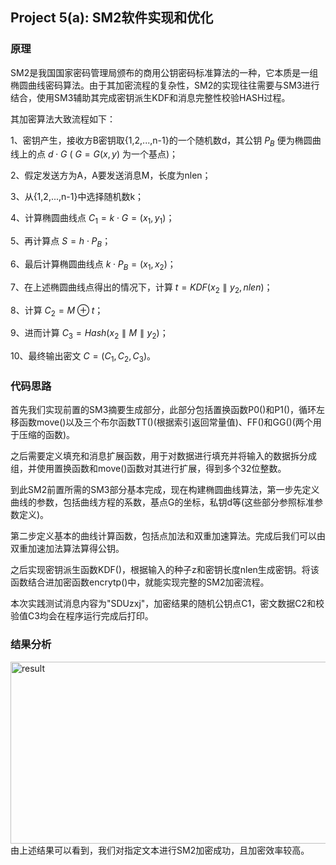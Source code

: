 ## Project 5(a): SM2软件实现和优化
### 原理
SM2是我国国家密码管理局颁布的商用公钥密码标准算法的一种，它本质是一组椭圆曲线密码算法。由于其加密流程的复杂性，SM2的实现往往需要与SM3进行结合，使用SM3辅助其完成密钥派生KDF和消息完整性校验HASH过程。

其加密算法大致流程如下：

1、密钥产生，接收方B密钥取{1,2,...,n-1}的一个随机数d，其公钥 $P_{B}$ 便为椭圆曲线上的点 $d \cdot G$ ( $G = G(x,y)$ 为一个基点)；

2、假定发送方为A，A要发送消息M，长度为nlen；

3、从{1,2,...,n-1}中选择随机数k；

4、计算椭圆曲线点 $C_{1}=k \cdot G=(x_{1},y_{1})$；

5、再计算点 $S=h \cdot P_{B}$；

6、最后计算椭圆曲线点 $k \cdot P_{B}=(x_{1},x_{2})$；

7、在上述椭圆曲线点得出的情况下，计算 $t=KDF(x_{2} \parallel y_{2},nlen)$；

8、计算 $C_{2}=M \oplus t$；

9、进而计算 $C_{3}=Hash(x_{2} \parallel M \parallel y_{2})$；

10、最终输出密文 $C=(C_{1},C_{2},C_{3})$。
### 代码思路
首先我们实现前置的SM3摘要生成部分，此部分包括置换函数P0()和P1()，循环左移函数move()以及三个布尔函数TT()(根据索引返回常量值)、FF()和GG()(两个用于压缩的函数)。

之后需要定义填充和消息扩展函数，用于对数据进行填充并将输入的数据拆分成组，并使用置换函数和move()函数对其进行扩展，得到多个32位整数。

到此SM2前置所需的SM3部分基本完成，现在构建椭圆曲线算法，第一步先定义曲线的参数，包括曲线方程的系数，基点G的坐标，私钥d等(这些部分参照标准参数定义)。

第二步定义基本的曲线计算函数，包括点加法和双重加速算法。完成后我们可以由双重加速加法算法算得公钥。

之后实现密钥派生函数KDF()，根据输入的种子z和密钥长度nlen生成密钥。将该函数结合进加密函数encrytp()中，就能实现完整的SM2加密流程。

本次实践测试消息内容为"SDUzxj"，加密结果的随机公钥点C1，密文数据C2和校验值C3均会在程序运行完成后打印。
### 结果分析
<img width="853" height="291" alt="result" src="https://github.com/user-attachments/assets/e2effc3a-97a2-4526-b157-84c2f8f42547" />
由上述结果可以看到，我们对指定文本进行SM2加密成功，且加密效率较高。

